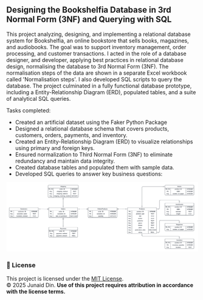 ## Designing the Bookshelfia Database in 3rd Normal Form (3NF) and Querying with SQL

This project analyzing, designing, and implementing a relational database system for Bookshelfia, an online bookstore that sells books, magazines, and audiobooks. The goal was to support inventory management, order processing, and customer transactions. I acted in the role of a database designer, and developer, applying best practices in relational database design, normalising the database to 3rd Normal Form (3NF). The normalisation steps of the data are shown in a separate Excel workbook called 'Normalisation steps'. I also developed SQL scripts to query the database. The project culminated in a fully functional database prototype, including a Entity-Relationship Diagram (ERD), populated tables, and a suite of analytical SQL queries.

Tasks completed:

* Created an artificial dataset using the Faker Python Package
* Designed a relational database schema that covers products, customers, orders, payments, and inventory.
* Created an Entity-Relationship Diagram (ERD) to visualize relationships using primary and foreign keys.
* Ensured normalization to Third Normal Form (3NF) to eliminate redundancy and maintain data integrity.
* Created database tables and populated them with sample data.
* Developed SQL queries to answer key business questions:

![ERD](images/Bookshelfia_Database_ERD.jpeg)

### 📄 License

This project is licensed under the [MIT License](LICENSE).  
© 2025 Junaid Din. **Use of this project requires attribution in accordance with the license terms.**



